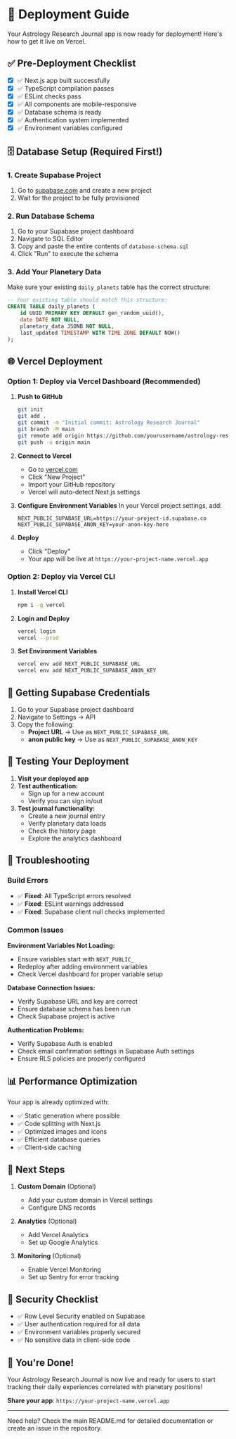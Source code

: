 # 🚀 Deployment Guide

Your Astrology Research Journal app is now ready for deployment! Here's how to get it live on Vercel.

## ✅ Pre-Deployment Checklist

- [x] ✅ Next.js app built successfully
- [x] ✅ TypeScript compilation passes
- [x] ✅ ESLint checks pass
- [x] ✅ All components are mobile-responsive
- [x] ✅ Database schema is ready
- [x] ✅ Authentication system implemented
- [x] ✅ Environment variables configured

## 🗄️ Database Setup (Required First!)

### 1. Create Supabase Project
1. Go to [supabase.com](https://supabase.com) and create a new project
2. Wait for the project to be fully provisioned

### 2. Run Database Schema
1. Go to your Supabase project dashboard
2. Navigate to SQL Editor
3. Copy and paste the entire contents of `database-schema.sql`
4. Click "Run" to execute the schema

### 3. Add Your Planetary Data
Make sure your existing `daily_planets` table has the correct structure:
```sql
-- Your existing table should match this structure:
CREATE TABLE daily_planets (
    id UUID PRIMARY KEY DEFAULT gen_random_uuid(),
    date DATE NOT NULL,
    planetary_data JSONB NOT NULL,
    last_updated TIMESTAMP WITH TIME ZONE DEFAULT NOW()
);
```

## 🌐 Vercel Deployment

### Option 1: Deploy via Vercel Dashboard (Recommended)

1. **Push to GitHub**
   ```bash
   git init
   git add .
   git commit -m "Initial commit: Astrology Research Journal"
   git branch -M main
   git remote add origin https://github.com/yourusername/astrology-research-journal.git
   git push -u origin main
   ```

2. **Connect to Vercel**
   - Go to [vercel.com](https://vercel.com)
   - Click "New Project"
   - Import your GitHub repository
   - Vercel will auto-detect Next.js settings

3. **Configure Environment Variables**
   In your Vercel project settings, add:
   ```
   NEXT_PUBLIC_SUPABASE_URL=https://your-project-id.supabase.co
   NEXT_PUBLIC_SUPABASE_ANON_KEY=your-anon-key-here
   ```

4. **Deploy**
   - Click "Deploy"
   - Your app will be live at `https://your-project-name.vercel.app`

### Option 2: Deploy via Vercel CLI

1. **Install Vercel CLI**
   ```bash
   npm i -g vercel
   ```

2. **Login and Deploy**
   ```bash
   vercel login
   vercel --prod
   ```

3. **Set Environment Variables**
   ```bash
   vercel env add NEXT_PUBLIC_SUPABASE_URL
   vercel env add NEXT_PUBLIC_SUPABASE_ANON_KEY
   ```

## 🔑 Getting Supabase Credentials

1. Go to your Supabase project dashboard
2. Navigate to Settings → API
3. Copy the following:
   - **Project URL** → Use as `NEXT_PUBLIC_SUPABASE_URL`
   - **anon public key** → Use as `NEXT_PUBLIC_SUPABASE_ANON_KEY`

## 🧪 Testing Your Deployment

1. **Visit your deployed app**
2. **Test authentication:**
   - Sign up for a new account
   - Verify you can sign in/out
3. **Test journal functionality:**
   - Create a new journal entry
   - Verify planetary data loads
   - Check the history page
   - Explore the analytics dashboard

## 🔧 Troubleshooting

### Build Errors
- ✅ **Fixed**: All TypeScript errors resolved
- ✅ **Fixed**: ESLint warnings addressed
- ✅ **Fixed**: Supabase client null checks implemented

### Common Issues

**Environment Variables Not Loading:**
- Ensure variables start with `NEXT_PUBLIC_`
- Redeploy after adding environment variables
- Check Vercel dashboard for proper variable setup

**Database Connection Issues:**
- Verify Supabase URL and key are correct
- Ensure database schema has been run
- Check Supabase project is active

**Authentication Problems:**
- Verify Supabase Auth is enabled
- Check email confirmation settings in Supabase Auth settings
- Ensure RLS policies are properly configured

## 📊 Performance Optimization

Your app is already optimized with:
- ✅ Static generation where possible
- ✅ Code splitting with Next.js
- ✅ Optimized images and icons
- ✅ Efficient database queries
- ✅ Client-side caching

## 🎯 Next Steps

1. **Custom Domain** (Optional)
   - Add your custom domain in Vercel settings
   - Configure DNS records

2. **Analytics** (Optional)
   - Add Vercel Analytics
   - Set up Google Analytics

3. **Monitoring** (Optional)
   - Enable Vercel Monitoring
   - Set up Sentry for error tracking

## 🔐 Security Checklist

- ✅ Row Level Security enabled on Supabase
- ✅ User authentication required for all data
- ✅ Environment variables properly secured
- ✅ No sensitive data in client-side code

## 🎉 You're Done!

Your Astrology Research Journal is now live and ready for users to start tracking their daily experiences correlated with planetary positions!

**Share your app**: `https://your-project-name.vercel.app`

---

Need help? Check the main README.md for detailed documentation or create an issue in the repository.
